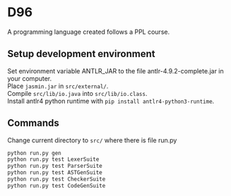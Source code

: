 # D96
A programming language created follows a PPL course.

## Setup development environment
Set environment variable ANTLR\_JAR to the file antlr-4.9.2-complete.jar in your computer.  
Place `jasmin.jar` in `src/external/`.  
Compile `src/lib/io.java` into `src/lib/io.class`.  
Install antlr4 python runtime with `pip install antlr4-python3-runtime`.  

## Commands
Change current directory to `src/` where there is file run.py
```txt
python run.py gen
python run.py test LexerSuite
python run.py test ParserSuite
python run.py test ASTGenSuite
python run.py test CheckerSuite
python run.py test CodeGenSuite
```

